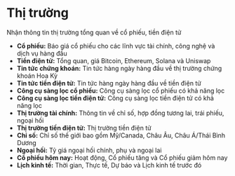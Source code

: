 # **Thị trường**

Nhận thông tin thị trường tổng quan về cổ phiếu, tiền điện tử
- **Cổ phiếu:** Báo giá cổ phiếu cho các lĩnh vực tài chính, công nghệ và dịch vụ hàng đầu
- **Tiền điện tử:** Tổng quan, giá Bitcoin, Ethereum, Solana và Uniswap
- **Tin tức chứng khoán:** Tin tức hàng ngày hàng đầu về thị trường chứng khoán Hoa Kỳ
- **Tin tức tiền điện tử:** Tin tức hàng ngày hàng đầu về tiền điện tử
- **Công cụ sàng lọc cổ phiếu:** Công cụ sàng lọc cổ phiếu có khả năng lọc
- **Công cụ sàng lọc tiền điện tử:** Công cụ sàng lọc tiền điện tử có khả năng lọc
- **Thị trường tài chính:** Thông tin về chỉ số, hợp đồng tương lai, trái phiếu, ngoại hối
- **Thị trường tiền điện tử:** Thị trường tiền điện tử
- **Chỉ số:** Chỉ số thế giới bao gồm Mỹ/Canada, Châu Âu, Châu Á/Thái Bình Dương
- **Ngoại hối:** Tỷ giá ngoại hối chính, phụ và ngoại lai
- **Cổ phiếu hôm nay:** Hoạt động, Cổ phiếu tăng và Cổ phiếu giảm hôm nay
- **Lịch kinh tế:** Thời gian, Thực tế, Dự báo và Lịch kinh tế trước đó
